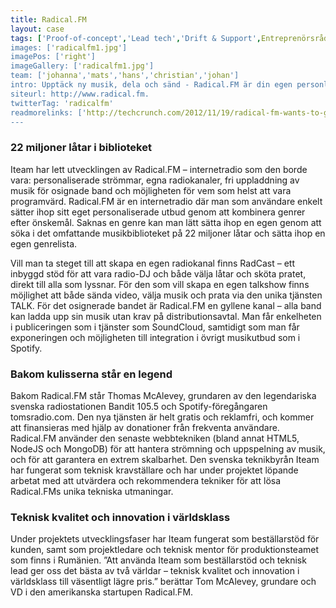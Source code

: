 ```yaml
---
title: Radical.FM
layout: case
tags: ['Proof-of-concept','Lead tech','Drift & Support',Entreprenörsrådgivning','Rådgivning']
images: ['radicalfm1.jpg']
imagePos: ['right']
imageGallery: ['radicalfm1.jpg']
team: ['johanna','mats','hans','christian','johan']
intro: Upptäck ny musik, dela och sänd - Radical.FM är din egen personliga webbradiokanal
siteurl: http://www.radical.fm.
twitterTag: 'radicalfm'
readmorelinks: ['http://techcrunch.com/2012/11/19/radical-fm-wants-to-go-after-spotify-with-an-ad-free-listener-supported-streamed-music-service/','http://thenextweb.com/media/2012/11/20/radical-fm-throws-its-hat-into-the-music-streaming-ring-with/','http://www.theradioagency.com/blog/how-to-be-rad-an-interview-with-radical-fms-creator-thomas-mcalevey-part-1/']
---
```


### 22 miljoner låtar i biblioteket
Iteam har lett utvecklingen av Radical.FM – internetradio som den borde vara: personaliserade strömmar, egna radiokanaler, fri uppladdning av musik för osignade band och möjligheten för vem som helst att vara programvärd. Radical.FM är en internetradio där man som användare enkelt sätter ihop sitt eget personaliserade utbud genom att kombinera genrer efter önskemål. Saknas en genre kan man lätt sätta ihop en egen genom att söka i det omfattande musikbiblioteket på 22 miljoner låtar och sätta ihop en egen genrelista.

Vill man ta steget till att skapa en egen radiokanal finns RadCast – ett inbyggd stöd för att vara radio-DJ och både välja låtar och sköta pratet, direkt till alla som lyssnar. För den som vill skapa en egen talkshow finns möjlighet att både sända video, välja musik och prata via den unika tjänsten TALK. För det osignerade bandet är Radical.FM en gyllene kanal – alla band kan ladda upp sin musik utan krav på distributionsavtal. Man får enkelheten i publiceringen som i tjänster som SoundCloud, samtidigt som man får exponeringen och möjligheten till integration i övrigt musikutbud som i Spotify.

### Bakom kulisserna står en legend
Bakom Radical.FM står Thomas McAlevey, grundaren av den legendariska svenska radiostationen Bandit 105.5 och Spotify-föregångaren tomsradio.com. Den nya tjänsten är helt gratis och reklamfri, och kommer att finansieras med hjälp av donationer från frekventa användare. Radical.FM använder den senaste webbtekniken (bland annat HTML5, NodeJS och MongoDB) för att hantera strömning och uppspelning av musik, och för att garantera en extrem skalbarhet. Den svenska teknikbyrån Iteam har fungerat som teknisk kravställare och har under projektet löpande arbetat med att utvärdera och rekommendera tekniker för att lösa Radical.FMs unika tekniska utmaningar.

### Teknisk kvalitet och innovation i världsklass
Under projektets utvecklingsfaser har Iteam fungerat som beställarstöd för kunden, samt som projektledare och teknisk mentor för produktionsteamet som finns i Rumänien. ”Att använda Iteam som beställarstöd och teknisk lead ger oss det bästa av två världar – teknisk kvalitet och innovation i världsklass till väsentligt lägre pris.” berättar Tom McAlevey, grundare och VD i den amerikanska startupen Radical.FM.